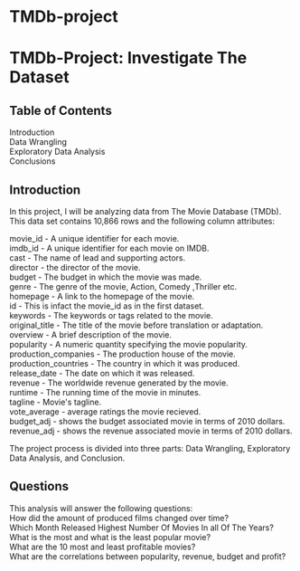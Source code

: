 # TMDb-project

# TMDb-Project: Investigate The Dataset </br>
## Table of Contents </br>
Introduction </br>
Data Wrangling </br>
Exploratory Data Analysis </br>
Conclusions </br>

## Introduction </br>
In this project, I will be analyzing data from The Movie Database (TMDb). This data set contains 10,866 rows and the following column attributes:</br>

movie_id - A unique identifier for each movie. </br>
imdb_id - A unique identifier for each movie on IMDB. </br>
cast - The name of lead and supporting actors. </br>
director - the director of the movie. </br>
budget - The budget in which the movie was made. </br>
genre - The genre of the movie, Action, Comedy ,Thriller etc. </br>
homepage - A link to the homepage of the movie. </br>
id - This is infact the movie_id as in the first dataset. </br>
keywords - The keywords or tags related to the movie. </br>
original_title - The title of the movie before translation or adaptation. </br>
overview - A brief description of the movie. </br>
popularity - A numeric quantity specifying the movie popularity. </br>
production_companies - The production house of the movie. </br>
production_countries - The country in which it was produced. </br>
release_date - The date on which it was released. </br>
revenue - The worldwide revenue generated by the movie. </br>
runtime - The running time of the movie in minutes. </br>
tagline - Movie's tagline. </br>
vote_average - average ratings the movie recieved. </br>
budget_adj - shows the budget associated movie in terms of 2010 dollars. </br>
revenue_adj - shows the revenue associated movie in terms of 2010 dollars.
</br>

The project process is divided into three parts: Data Wrangling, Exploratory Data Analysis, and Conclusion.</br>
## Questions </br>
This analysis will answer the following questions:</br>
How did the amount of produced films changed over time?</br>
Which Month Released Highest Number Of Movies In all Of The Years?</br>
What is the most and what is the least popular movie?</br>
What are the 10 most and least profitable movies?</br>
What are the correlations between popularity, revenue, budget and profit?</br>
